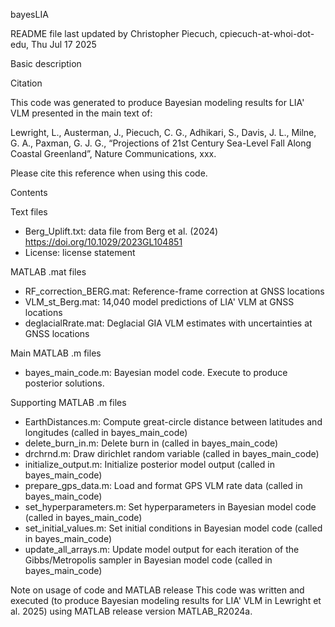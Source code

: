 bayesLIA

README file last updated by Christopher Piecuch, cpiecuch-at-whoi-dot-edu, Thu Jul 17 2025

Basic description

Citation

This code was generated to produce Bayesian modeling results for LIA' VLM presented in the main text of:

Lewright, L., Austerman, J., Piecuch, C. G., Adhikari, S., Davis, J. L., Milne, G. A., Paxman, G. J. G., “Projections of 21st Century Sea-Level Fall Along Coastal Greenland”, Nature Communications, xxx.

Please cite this reference when using this code.

Contents

Text files
* Berg_Uplift.txt: data file from Berg et al. (2024) https://doi.org/10.1029/2023GL104851
* License: license statement

MATLAB .mat files
* RF_correction_BERG.mat: Reference-frame correction at GNSS locations
* VLM_st_Berg.mat: 14,040 model predictions of LIA' VLM at GNSS locations
* deglacialRrate.mat: Deglacial GIA VLM estimates with uncertainties at GNSS locations

Main MATLAB .m files
* bayes_main_code.m: Bayesian model code. Execute to produce posterior solutions.

Supporting MATLAB .m files
* EarthDistances.m: Compute great-circle distance between latitudes and longitudes (called in bayes_main_code)
* delete_burn_in.m: Delete burn in (called in bayes_main_code)
* drchrnd.m: Draw dirichlet random variable (called in bayes_main_code)
* initialize_output.m: Initialize posterior model output (called in bayes_main_code)
* prepare_gps_data.m: Load and format GPS VLM rate data (called in bayes_main_code)
* set_hyperparameters.m: Set hyperparameters in Bayesian model code (called in bayes_main_code)
* set_initial_values.m: Set initial conditions in Bayesian model code (called in bayes_main_code)
* update_all_arrays.m: Update model output for each iteration of the Gibbs/Metropolis sampler in Bayesian model code (called in bayes_main_code)

Note on usage of code and MATLAB release This code was written and executed (to produce Bayesian modeling results for LIA' VLM in Lewright et al. 2025) using MATLAB release version MATLAB_R2024a.
